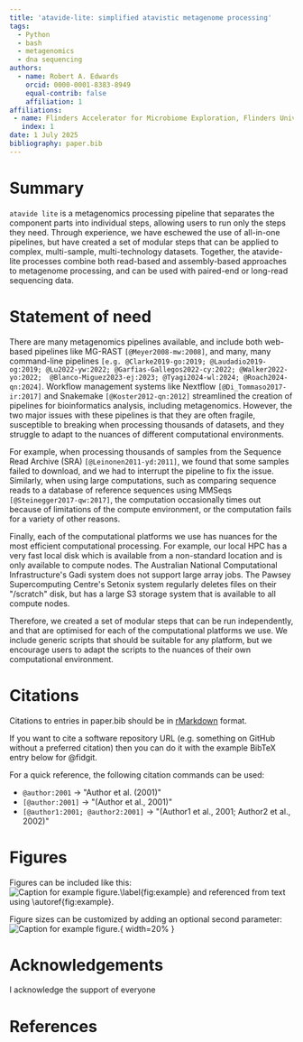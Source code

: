 ```yaml
---
title: 'atavide-lite: simplified atavistic metagenome processing'
tags:
  - Python
  - bash
  - metagenomics
  - dna sequencing
authors:
  - name: Robert A. Edwards
    orcid: 0000-0001-8383-8949
    equal-contrib: false
    affiliation: 1
affiliations:
 - name: Flinders Accelerator for Microbiome Exploration, Flinders University, Bedford Park, South Australia, 5042, Australia
   index: 1
date: 1 July 2025
bibliography: paper.bib
---
```


# Summary
`atavide lite` is a metagenomics processing pipeline that separates the component parts into
individual steps, allowing users to run only the steps they need. Through experience, we have 
eschewed the use of all-in-one pipelines, but have created a set of modular steps that can be
applied to complex, multi-sample, multi-technology datasets. Together, the atavide-lite processes
combine both read-based and assembly-based approaches to metagenome processing, and can be used
with paired-end or long-read sequencing data. 

# Statement of need

There are many metagenomics pipelines available, and include both web-based pipelines like MG-RAST 
`[@Meyer2008-mw:2008]`, and many, many command-line pipelines 
`[e.g. @Clarke2019-go:2019; @Laudadio2019-og:2019; @Lu2022-yw:2022; @Garfias-Gallegos2022-cy:2022; @Walker2022-yo:2022; 
@Blanco-Miguez2023-ej:2023; @Tyagi2024-wl:2024; @Roach2024-qn:2024]`. Workflow management systems like Nextflow 
`[@Di_Tommaso2017-ir:2017]` and Snakemake `[@Koster2012-qn:2012]` streamlined the creation of pipelines
for bioinformatics analysis, including metagenomics. However, the two major issues with these pipelines
is that they are often fragile, susceptible to breaking when processing thousands of datasets, and 
they struggle to adapt to the nuances of different computational environments.

For example, when processing thousands of samples from the Sequence Read Archive (SRA) 
`[@Leinonen2011-yd:2011]`, we found that some samples failed to download, and we had to 
interrupt the pipeline to fix the issue. Similarly, when using large computations, such as
comparing sequence reads to a database of reference sequences using MMSeqs `[@Steinegger2017-qw:2017]`, 
the computation occasionally times out because of limitations of the compute environment, 
or the computation fails for a variety of other reasons.

Finally, each of the computational platforms we use has nuances for the most
efficient computational processing. For example, our local HPC has a very fast local disk which
is available from a non-standard location and is only available to compute nodes. The Australian 
National Computational Infrastructure's Gadi system does not support large array jobs. The 
Pawsey Supercomputing Centre's Setonix system regularly deletes files on their "/scratch" 
disk, but has a large S3 storage system that is available to all compute nodes.

Therefore, we created a set of modular steps that can be run independently, and that are optimised
for each of the computational platforms we use. We include generic scripts that should be suitable
for any platform, but we encourage users to adapt the scripts to the nuances of their own
computational environment.



# Citations

Citations to entries in paper.bib should be in
[rMarkdown](http://rmarkdown.rstudio.com/authoring_bibliographies_and_citations.html)
format.

If you want to cite a software repository URL (e.g. something on GitHub without a preferred
citation) then you can do it with the example BibTeX entry below for @fidgit.

For a quick reference, the following citation commands can be used:
- `@author:2001`  ->  "Author et al. (2001)"
- `[@author:2001]` -> "(Author et al., 2001)"
- `[@author1:2001; @author2:2001]` -> "(Author1 et al., 2001; Author2 et al., 2002)"

# Figures

Figures can be included like this:
![Caption for example figure.\label{fig:example}](figure.png)
and referenced from text using \autoref{fig:example}.

Figure sizes can be customized by adding an optional second parameter:
![Caption for example figure.](figure.png){ width=20% }

# Acknowledgements

I acknowledge the support of  everyone

# References
